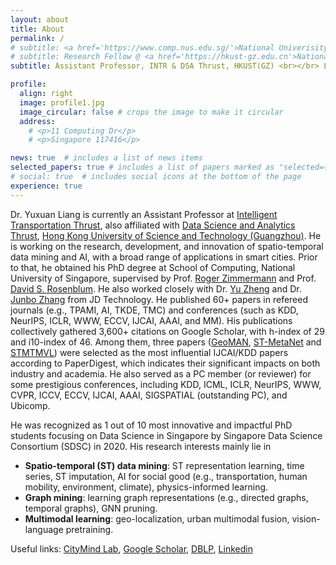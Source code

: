 ```yaml
---
layout: about
title: About
permalink: /
# subtitle: <a href='https://www.comp.nus.edu.sg/'>National Univerisity of Singapore</a>. 11 Computing Dr, Singapore 117416.
# subtitle: Research Fellow @ <a href='https://hkust-gz.edu.cn'>National University of Singapore</a>
subtitle: Assistant Professor, INTR & DSA Thrust, HKUST(GZ) <br></br> Leading the <a href='https://citymind.top'>CityMind Lab</a>

profile:
  align: right
  image: profile1.jpg
  image_circular: false # crops the image to make it circular
  address: 
    # <p>11 Computing Dr</p>
    # <p>Singapore 117416</p>

news: true  # includes a list of news items
selected_papers: true # includes a list of papers marked as "selected={true}"
# social: true  # includes social icons at the bottom of the page
experience: true
---
```


Dr. Yuxuan Liang is currently an Assistant Professor at [Intelligent Transportation Thrust](https://hkust-gz.edu.cn/academics/hubs-and-thrust-areas/systems-hub/intelligent-transportation/), also affiliated with [Data Science and Analytics Thrust](https://hkust-gz.edu.cn/academics/hubs-and-thrust-areas/information-hub/data-science-and-analytics/), [Hong Kong University of Science and Technology (Guangzhou)](https://hkust-gz.edu.cn/). He is working on the research, development, and innovation of spatio-temporal data mining and AI, with a broad range of applications in smart cities. Prior to that, he obtained his PhD degree at School of Computing, National University of Singapore, supervised by Prof. [Roger Zimmermann](https://www.comp.nus.edu.sg/cs/people/rogerz) and Prof. [David S. Rosenblum](https://cs.gmu.edu/~dsr/). He also worked closely with Dr. [Yu Zheng](http://urban-computing.com/yuzheng) and Dr. [Junbo Zhang](https://zhangjunbo.org/) from JD Technology. He published 60+ papers in refereed journals (e.g., TPAMI, AI, TKDE, TMC) and conferences (such as KDD, NeurIPS, ICLR, WWW, ECCV, IJCAI, AAAI, and MM). His publications collectively gathered 3,600+ citations on Google Scholar, with h-index of 29 and i10-index of 46. Among them, three papers ([GeoMAN](https://www.ijcai.org/Proceedings/2018/0476.pdf), [ST-MetaNet](http://urban-computing.com/pdf/kdd_2019_camera_ready_ST_MetaNet.pdf) and [STMTMVL](https://www.microsoft.com/en-us/research/wp-content/uploads/2016/06/ijcai16-Zheng-water-quality.pdf)) were selected as the most influential IJCAI/KDD papers according to PaperDigest, which indicates their significant impacts on both industry and academia. He also served as a PC member (or reviewer) for some prestigious conferences, including KDD, ICML, ICLR, NeurIPS, WWW, CVPR, ICCV, ECCV, IJCAI, AAAI, SIGSPATIAL (outstanding PC), and Ubicomp. 

He was recognized as 1 out of 10 most innovative and impactful PhD students focusing on Data Science in Singapore by Singapore Data Science Consortium (SDSC) in 2020. His research interests mainly lie in
- **Spatio-temporal (ST) data mining**: ST representation learning, time series, ST imputation, AI for social good (e.g., transportation, human mobility, environment, climate), physics-informed learning.
- **Graph mining**: learning graph representations (e.g., directed graphs, temporal graphs), GNN pruning.
- **Multimodal learning**: geo-localization, urban multimodal fusion, vision-language pretraining.

Useful links: [CityMind Lab](https://citymind.top), [Google Scholar](https://scholar.google.com/citations?user=n9cODgcAAAAJ), [DBLP](https://dblp.org/pid/183/0977.html), [Linkedin](https://www.linkedin.com/in/yoshall/)

<!-- Write your biography here. Tell the world about yourself. Link to your favorite [subreddit](http://reddit.com). You can put a picture in, too. The code is already in, just name your picture `prof_pic.jpg` and put it in the `img/` folder.

Put your address / P.O. box / other info right below your picture. You can also disable any these elements by editing `profile` property of the YAML header of your `_pages/about.md`. Edit `_bibliography/papers.bib` and Jekyll will render your [publications page](/al-folio/publications/) automatically.

Link to your social media connections, too. This theme is set up to use [Font Awesome icons](http://fortawesome.github.io/Font-Awesome/) and [Academicons](https://jpswalsh.github.io/academicons/), like the ones below. Add your Facebook, Twitter, LinkedIn, Google Scholar, or just disable all of them. -->
